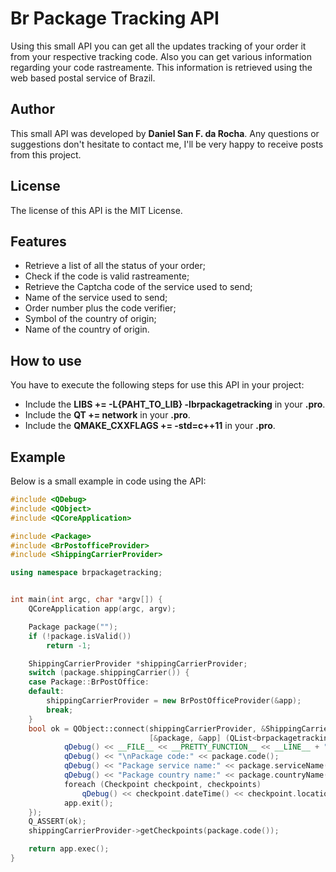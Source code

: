 # Br Package Tracking API

Using this small API you can get all the updates tracking of your order it from your respective tracking code. Also you can get various information regarding your code rastreamente. This information is retrieved using the web based postal service of Brazil.

## Author

This small API was developed by **Daniel San F. da Rocha**. Any questions or suggestions don't hesitate to contact me, I'll be very happy to receive posts from this project.

## License

The license of this API is the MIT License.

## Features

* Retrieve a list of all the status of your order;
* Check if the code is valid rastreamente;
* Retrieve the Captcha code of the service used to send;
* Name of the service used to send;
* Order number plus the code verifier;
* Symbol of the country of origin;
* Name of the country of origin.

## How to use

You have to execute the following steps for use this API in your project:

- Include the **LIBS += -L{PAHT_TO_LIB} -lbrpackagetracking** in your **.pro**.
- Include the **QT += network** in your **.pro**.
- Include the **QMAKE_CXXFLAGS += -std=c++11** in your **.pro**.

## Example

Below is a small example in code using the API:

```c++
#include <QDebug>
#include <QObject>
#include <QCoreApplication>

#include <Package>
#include <BrPostofficeProvider>
#include <ShippingCarrierProvider>

using namespace brpackagetracking;


int main(int argc, char *argv[]) {
    QCoreApplication app(argc, argv);

    Package package("");
    if (!package.isValid())
        return -1;

    ShippingCarrierProvider *shippingCarrierProvider;
    switch (package.shippingCarrier()) {
    case Package::BrPostOffice:
    default:
        shippingCarrierProvider = new BrPostOfficeProvider(&app);
        break;
    }
    bool ok = QObject::connect(shippingCarrierProvider, &ShippingCarrierProvider::finished,
                               [&package, &app] (QList<brpackagetracking::Checkpoint> checkpoints) {
            qDebug() << __FILE__ << __PRETTY_FUNCTION__ << __LINE__ + ":";
            qDebug() << "\nPackage code:" << package.code();
            qDebug() << "Package service name:" << package.serviceName();
            qDebug() << "Package country name:" << package.countryName() << "\n";
            foreach (Checkpoint checkpoint, checkpoints)
                qDebug() << checkpoint.dateTime() << checkpoint.location() << checkpoint.situation();
            app.exit();
    });
    Q_ASSERT(ok);
    shippingCarrierProvider->getCheckpoints(package.code());

    return app.exec();
}
```